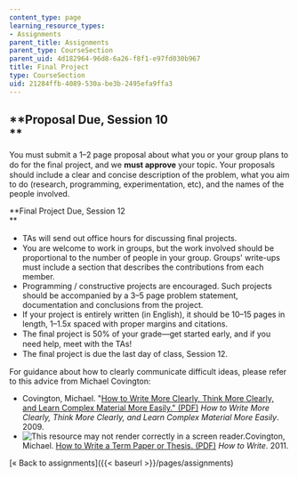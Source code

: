 ```yaml
---
content_type: page
learning_resource_types:
- Assignments
parent_title: Assignments
parent_type: CourseSection
parent_uid: 4d182964-96d8-6a26-f8f1-e97fd030b967
title: Final Project
type: CourseSection
uid: 21284ffb-4089-530a-be3b-2495efa9ffa3
---
```


**Proposal Due, Session 10  
**
-------------------------------

You must submit a 1–2 page proposal about what you or your group plans to do for the ﬁnal project, and we **must approve** your topic. Your proposals should include a clear and concise description of the problem, what you aim to do (research, programming, experimentation, etc), and the names of the people involved.

**Final Project Due, Session 12  
**

*   TAs will send out office hours for discussing ﬁnal projects.
*   You are welcome to work in groups, but the work involved should be proportional to the number of people in your group. Groups' write-ups must include a section that describes the contributions from each member.
*   Programming / constructive projects are encouraged. Such projects should be accompanied by a 3–5 page problem statement, documentation and conclusions from the project.
*   If your project is entirely written (in English), it should be 10–15 pages in length, 1–1.5x spaced with proper margins and citations.
*   The ﬁnal project is 50% of your grade—get started early, and if you need help, meet with the TAs!
*   The ﬁnal project is due the last day of class, Session 12.

For guidance about how to clearly communicate difficult ideas, please refer to this advice from Michael Covington:

*   Covington, Michael. "[How to Write More Clearly, Think More Clearly, and Learn Complex Material More Easily." (PDF)](http://www.ai.uga.edu/mc/WriteThinkLearn.pdf) _How to Write More Clearly, Think More Clearly, and Learn Complex Material More Easily_. 2009.
*   ![This resource may not render correctly in a screen reader.](/images/inacessible.gif)Covington, Michael. [How to Write a Term Paper or Thesis. (PDF)](http://www.ai.uga.edu/mc/howtowrite/howtowrite.pdf) _How to Write_. 2011.

[« Back to assignments]({{< baseurl >}}/pages/assignments)